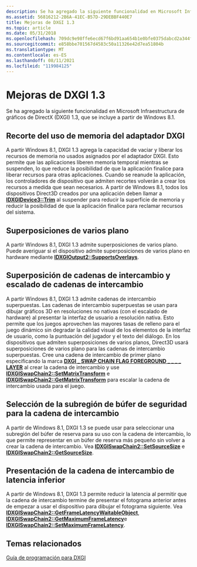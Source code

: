 ```yaml
---
description: Se ha agregado la siguiente funcionalidad en Microsoft Infraestructura de gráficos de DirectX (DXGI) 1.3, que se incluye a partir de Windows 8.1.
ms.assetid: 56816212-2B6A-41EC-B57D-29DEBBF440E7
title: Mejoras de DXGI 1.3
ms.topic: article
ms.date: 05/31/2018
ms.openlocfilehash: 709dc9e98ffe6ecd67f6bd91aa654b1e0bfe0375dabcd2a344f5b012c57dca2e
ms.sourcegitcommit: e858bbe701567d4583c50a11326e42d7ea51804b
ms.translationtype: MT
ms.contentlocale: es-ES
ms.lasthandoff: 08/11/2021
ms.locfileid: "119984125"
---
```

# <a name="dxgi-13-improvements"></a>Mejoras de DXGI 1.3

Se ha agregado la siguiente funcionalidad en Microsoft Infraestructura de gráficos de DirectX (DXGI) 1.3, que se incluye a partir de Windows 8.1.

## <a name="trim-dxgi-adapter-memory-usage"></a>Recorte del uso de memoria del adaptador DXGI

A partir Windows 8.1, DXGI 1.3 agrega la capacidad de vaciar y liberar los recursos de memoria no usados asignados por el adaptador DXGI. Esto permite que las aplicaciones liberen memoria temporal mientras se suspenden, lo que reduce la posibilidad de que la aplicación finalice para liberar recursos para otras aplicaciones. Cuando se reanude la aplicación, los controladores de dispositivo que admiten recortes volverán a crear los recursos a medida que sean necesarios. A partir de Windows 8.1, todos los dispositivos Direct3D creados por una aplicación deben llamar a [**IDXGIDevice3::Trim**](/windows/desktop/api/DXGI1_3/nf-dxgi1_3-idxgidevice3-trim) al suspender para reducir la superficie de memoria y reducir la posibilidad de que la aplicación finalice para reclamar recursos del sistema.

## <a name="multi-plane-overlays"></a>Superposiciones de varios plano

A partir Windows 8.1, DXGI 1.3 admite superposiciones de varios plano. Puede averiguar si el dispositivo admite superposiciones de varios plano en hardware mediante [**IDXGIOutput2::SupportsOverlays**](/windows/desktop/api/dxgi1_3/nf-dxgi1_3-idxgioutput2-supportsoverlays).

## <a name="overlapping-swap-chains-and-swap-chain-scaling"></a>Superposición de cadenas de intercambio y escalado de cadenas de intercambio

A partir Windows 8.1, DXGI 1.3 admite cadenas de intercambio superpuestas. Las cadenas de intercambio superpuestas se usan para dibujar gráficos 3D en resoluciones no nativas (con el escalado de hardware) al presentar la interfaz de usuario a resolución nativa. Esto permite que los juegos aprovechen las mayores tasas de relleno para el juego dinámico sin degradar la calidad visual de los elementos de la interfaz de usuario, como la puntuación del jugador y el texto del diálogo. En los dispositivos que admiten superposiciones de varios planos, Direct3D usará superposiciones de varios plano para las cadenas de intercambio superpuestas. Cree una cadena de intercambio de primer plano especificando la marca [**DXGI \_ SWAP CHAIN FLAG FOREGROUND \_ \_ \_ \_ LAYER**](/windows/win32/api/dxgi/ne-dxgi-dxgi_swap_chain_flag) al crear la cadena de intercambio y use [**IDXGISwapChain2::SetMatrixTransform**](/windows/desktop/api/dxgi1_3/nf-dxgi1_3-idxgiswapchain2-setmatrixtransform) e [**IDXGISwapChain2::GetMatrixTransform**](/windows/desktop/api/dxgi1_3/nf-dxgi1_3-idxgiswapchain2-getmatrixtransform) para escalar la cadena de intercambio usada para el juego.

## <a name="select-backbuffer-subregion-for-swap-chain"></a>Selección de la subregión de búfer de seguridad para la cadena de intercambio

A partir de Windows 8.1, DXGI 1.3 se puede usar para seleccionar una subregión del búfer de reserva para su uso con la cadena de intercambio, lo que permite representar en un búfer de reserva más pequeño sin volver a crear la cadena de intercambio. Vea [**IDXGISwapChain2::SetSourceSize**](/windows/desktop/api/dxgi1_3/nf-dxgi1_3-idxgiswapchain2-setsourcesize) e [**IDXGISwapChain2::GetSourceSize**](/windows/desktop/api/dxgi1_3/nf-dxgi1_3-idxgiswapchain2-getsourcesize).

## <a name="lower-latency-swap-chain-presentation"></a>Presentación de la cadena de intercambio de latencia inferior

A partir de Windows 8.1, DXGI 1.3 permite reducir la latencia al permitir que la cadena de intercambio termine de presentar el fotograma anterior antes de empezar a usar el dispositivo para dibujar el fotograma siguiente. Vea [**IDXGISwapChain2::GetFrameLatencyWaitableObject**](/windows/desktop/api/dxgi1_3/nf-dxgi1_3-idxgiswapchain2-getframelatencywaitableobject), [**IDXGISwapChain2::GetMaximumFrameLatency**](/windows/desktop/api/dxgi1_3/nf-dxgi1_3-idxgiswapchain2-getmaximumframelatency)e [**IDXGISwapChain2::SetMaximumFrameLatency**](/windows/desktop/api/dxgi1_3/nf-dxgi1_3-idxgiswapchain2-setmaximumframelatency).

## <a name="related-topics"></a>Temas relacionados

[Guía de programación para DXGI](dx-graphics-dxgi-overviews.md)
